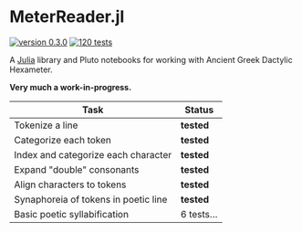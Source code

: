 # MeterReader.jl

[![version 0.3.0](https://img.shields.io/badge/version-0.3-blue.svg)](https://shields.io/) [![120 tests](https://img.shields.io/badge/tests-120-teal.svg)](https://shields.io/)

A [Julia](https://julialang.org) library and Pluto notebooks for working with Ancient Greek Dactylic Hexameter.

**Very much a work-in-progress.**

| Task | Status |
|------|--------|
| Tokenize a line | **tested** |
| Categorize each token | **tested** |
| Index and categorize each character | **tested** |
| Expand "double" consonants | **tested** |
| Align characters to tokens | **tested** |
| Synaphoreia of tokens in poetic line | **tested** |
| Basic poetic syllabification | 6 tests… |

